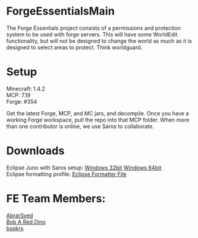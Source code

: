 ForgeEssentialsMain
===================
The Forge Essentials project consists of a permissions and protection system to be used with forge servers. This will have some WorldEdit functionality, but will not be designed to change the world as much as it is designed to select areas to protect. Think worldguard.

Setup
=====
Minecraft: 1.4.2  
MCP: 7.19  
Forge: #354

Get the latest Forge, MCP, and MC jars, and decompile. Once you have a working Forge workspace, pull the repo into that MCP folder.
When more than one contributor is online, we use Saros to collaborate.

Downloads
=========
Eclipse Juno with Saros setup: <a href="https://dl.dropbox.com/u/20748481/eclipse-juno.7z">Windows 32bit</a>  <a href="https://dl.dropbox.com/u/31042110/Eclipse.7z">Windows 64bit</a>  
Eclipse formatting profile: <a href="https://dl.dropbox.com/u/31042110/AbrarEclipseFormatter.xml">Eclipse Formatter File</a>


FE Team Members:
================
<a href="https://github.com/AbrarSyed">AbrarSyed</a>  
<a href="https://github.com/Bob-A-Red-Dino">Bob A Red Dino</a>  
<a href="https://github.com/bspkrs">bspkrs</a>